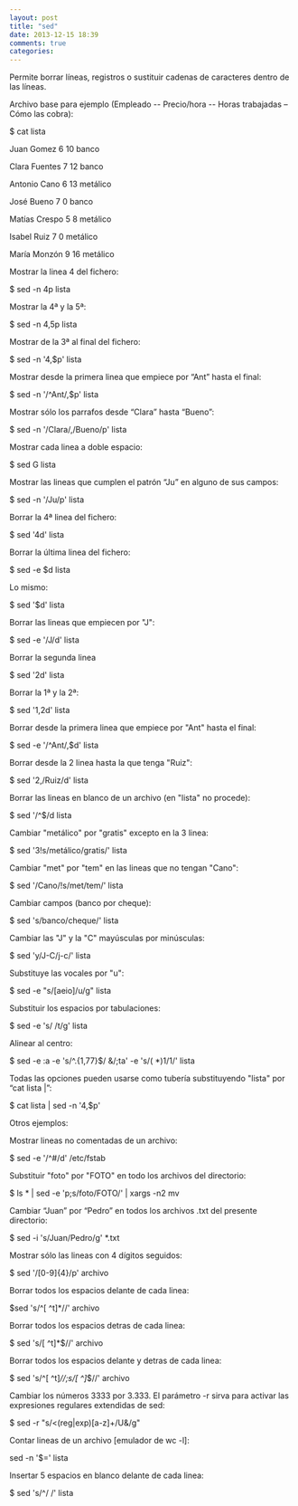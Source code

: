 ```yaml
---
layout: post
title: "sed"
date: 2013-12-15 18:39
comments: true
categories: 
---
```

Permite borrar líneas, registros o sustituir cadenas de caracteres dentro de las líneas.

Archivo base para ejemplo (Empleado -- Precio/hora -- Horas trabajadas – Cómo las cobra):

$ cat lista

Juan Gomez 6 10 banco

Clara Fuentes 7 12 banco

Antonio Cano 6 13 metálico

José Bueno 7 0 banco

Matías Crespo 5 8 metálico

Isabel Ruiz 7 0 metálico

María Monzón 9 16 metálico

Mostrar la linea 4 del fichero:

$ sed -n 4p lista

Mostrar la 4ª y la 5ª:

$ sed -n 4,5p lista

Mostrar de la 3ª al final del fichero:

$ sed -n '4,$p' lista

Mostrar desde la primera linea que empiece por “Ant” hasta el final:

$ sed -n '/^Ant/,$p' lista

Mostrar sólo los parrafos desde “Clara” hasta “Bueno”:

$ sed -n '/Clara/,/Bueno/p' lista

Mostrar cada linea a doble espacio:

$ sed G lista

Mostrar las lineas que cumplen el patrón “Ju” en alguno de sus campos:

$  sed -n '/Ju/p' lista

Borrar la 4ª linea del fichero:

$  sed '4d' lista

Borrar la última linea del fichero:

$  sed -e $d lista

Lo mismo:

$ sed '$d' lista

Borrar las lineas que empiecen por "J":

$ sed -e '/J/d' lista

Borrar la segunda linea

$ sed '2d' lista

Borrar la 1ª y la 2ª:

$  sed '1,2d' lista

Borrar desde la primera linea que empiece por "Ant" hasta el final:

$ sed -e '/^Ant/,$d' lista

Borrar desde la 2 linea hasta la que tenga "Ruiz":

$ sed '2,/Ruiz/d' lista

Borrar las lineas en blanco de un archivo (en "lista" no procede):

$  sed '/^$/d lista

Cambiar "metálico" por "gratis" excepto en la 3 linea:

$ sed '3!s/metálico/gratis/' lista

Cambiar "met" por "tem" en las lineas que no tengan "Cano":

$ sed '/Cano/!s/met/tem/' lista

Cambiar campos (banco por cheque):

$ sed 's/banco/cheque/' lista

Cambiar las "J" y la "C" mayúsculas por minúsculas:

$ sed 'y/J-C/j-c/' lista

Substituye las vocales por "u":

$ sed -e "s/[aeio]/u/g" lista

Substituir los espacios por tabulaciones:

$ sed -e 's/ /t/g' lista

Alinear al centro:

$ sed -e :a -e 's/^.{1,77}$/ &/;ta' -e 's/( *)1/1/' lista

Todas las opciones pueden usarse como tubería substituyendo "lista" por “cat lista |”:

$ cat lista | sed -n '4,$p'

Otros ejemplos:

Mostrar lineas no comentadas de un archivo:

$ sed -e '/^#/d' /etc/fstab

Substituir "foto" por "FOTO" en todo los archivos del directorio:

$ ls * | sed -e 'p;s/foto/FOTO/' | xargs -n2 mv

Cambiar “Juan” por “Pedro” en todos los archivos .txt del presente directorio:

$ sed -i 's/Juan/Pedro/g' *.txt

Mostrar sólo las lineas con 4 dígitos seguidos:

$ sed '/[0-9]{4}/p' archivo

Borrar todos los espacios delante de cada linea:

$sed 's/^[ ^t]*//' archivo

Borrar todos los espacios detras de cada linea:

$ sed 's/[ ^t]*$//' archivo

Borrar todos los espacios delante y detras de cada linea:

$ sed 's/^[ ^t]*//;s/[ ^]*$//' archivo

Cambiar los números 3333 por 3.333. El parámetro -r sirva para activar las expresiones regulares extendidas de sed:

$ sed -r "s/<(reg|exp)[a-z]+/U&/g"

Contar lineas de un archivo [emulador de wc -l]:

sed -n '$=' lista

Insertar 5 espacios en blanco delante de cada linea:

$ sed 's/^/     /' lista

